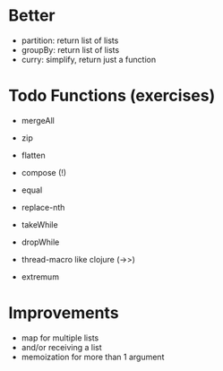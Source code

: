 # Better
 - partition: return list of lists
 - groupBy: return list of lists
 - curry: simplify, return just a function

# Todo Functions (exercises)
 - mergeAll
 - zip
 - flatten

 - compose (!)
 - equal
 - replace-nth
 - takeWhile
 - dropWhile
 - thread-macro like clojure (->>)
 - extremum

# Improvements
 - map for multiple lists
 - and/or receiving a list
 - memoization for more than 1 argument
